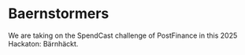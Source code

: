 # Baernstormers

We are taking on the SpendCast challenge of PostFinance in this 2025 Hackaton: Bärnhäckt.
